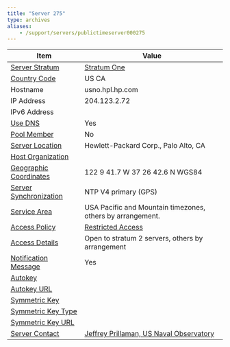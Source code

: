 ```yaml
---
title: "Server 275"
type: archives
aliases:
    - /support/servers/publictimeserver000275
---
```


| Item | Value |
| ----- | ----- |
| [Server Stratum](/support/servers/serverstratum) | [Stratum One](/support/servers/stratumonetimeservers) |
| [Country Code](/support/servers/countrycode) | US CA |
| Hostname |  usno.hpl.hp.com |
| IP Address |  204.123.2.72 |
| IPv6 Address | |
| [Use DNS](/support/servers/usedns) | Yes |
| [Pool Member](/support/servers/poolmember) | No |
| [Server Location](/support/servers/serverlocation) |  Hewlett-Packard Corp., Palo Alto, CA  |
| [Host Organization](/support/servers/hostorganization) | |
| [ Geographic Coordinates](/support/servers/geographiccoordinates) |  122 9 41.7 W 37 26 42.6 N WGS84 |
| [Server Synchronization](/support/servers/serversynchronization) |  NTP V4 primary (GPS)  |
| [Service Area](/support/servers/servicearea) |  USA Pacific and Mountain timezones, others by arrangement.  |
| [Access Policy](/support/servers/accesspolicy) | [Restricted Access](/support/servers/restrictedaccess) |
| [Access Details](/support/servers/accessdetails) |  Open to stratum 2 servers, others by arrangement  |
| [Notification Message](/support/servers/notificationmessage) | Yes |
| [Autokey](/support/servers/autokey) |  |
| [Autokey URL](/support/servers/autokeyurl) | |
| [Symmetric Key](/support/servers/symmetrickey) |  |
| [Symmetric Key Type](/support/servers/symmetrickeytype) | |
| [Symmetric Key URL](/support/servers/symmetrickeyurl) | |
| [Server Contact](/support/servers/servercontact) | [ Jeffrey Prillaman, US Naval Observatory](mailto:jeffrey.prillaman@usno.navy.mil) |